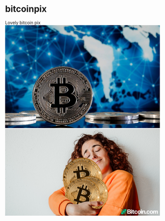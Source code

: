 # bitcoinpix
Lovely bitcoin pix
![bitcoin.jpg](bitcoin.jpg)
![bitcoin-hodler.jpg](bitcoin-hodler.jpg)
